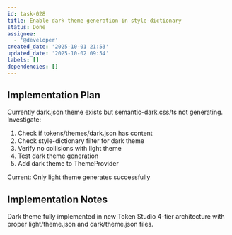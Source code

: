 ```yaml
---
id: task-028
title: Enable dark theme generation in style-dictionary
status: Done
assignee:
  - '@developer'
created_date: '2025-10-01 21:53'
updated_date: '2025-10-02 09:54'
labels: []
dependencies: []
---
```


## Implementation Plan

Currently dark.json theme exists but semantic-dark.css/ts not generating. Investigate:
1. Check if tokens/themes/dark.json has content
2. Check style-dictionary filter for dark theme
3. Verify no collisions with light theme
4. Test dark theme generation
5. Add dark theme to ThemeProvider

Current: Only light theme generates successfully

## Implementation Notes

Dark theme fully implemented in new Token Studio 4-tier architecture with proper light/theme.json and dark/theme.json files.
